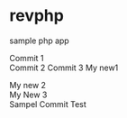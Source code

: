 revphp
======

sample php app

Commit 1  
Commit 2
Commit 3
My new1

My new 2  
My New 3  
Sampel Commit Test
